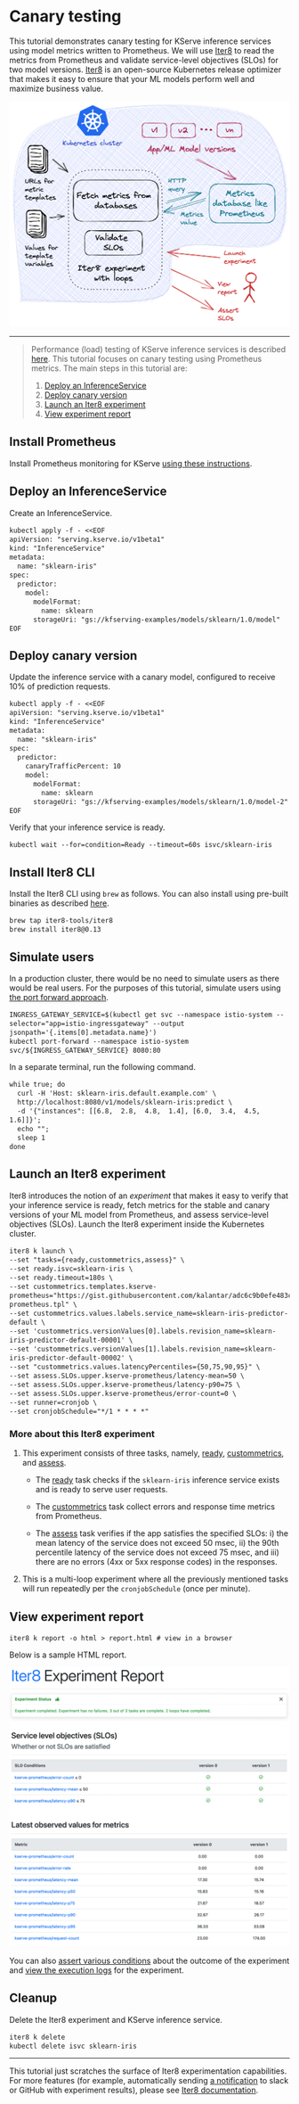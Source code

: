 # Canary testing

This tutorial demonstrates canary testing for KServe inference services using model metrics written to Prometheus. We will use [Iter8](https://iter8.tools) to read the metrics from Prometheus and validate service-level objectives (SLOs) for two model versions. [Iter8](https://iter8.tools) is an open-source Kubernetes release optimizer that makes it easy to ensure that your ML models perform well and maximize business value.

![Canary testing](canary.png)

***

> Performance (load) testing of KServe inference services is described [here](../performance-testing/README.md). This tutorial focuses on canary testing using Prometheus metrics. The main steps in this tutorial are:
> 1. [Deploy an InferenceService](#deploy-an-inferenceservice)
> 2. [Deploy canary version](#deploy-canary-version)
> 3. [Launch an Iter8 experiment](#launch-an-iter8-experiment)
> 4. [View experiment report](#view-experiment-report)

## Install Prometheus

Install Prometheus monitoring for KServe [using these instructions](https://github.com/kserve/kserve/tree/master/docs/samples/metrics-and-monitoring#install-prometheus).

## Deploy an InferenceService

Create an InferenceService.

```shell
kubectl apply -f - <<EOF
apiVersion: "serving.kserve.io/v1beta1"
kind: "InferenceService"
metadata:
  name: "sklearn-iris"
spec:
  predictor:
    model:
      modelFormat:
        name: sklearn
      storageUri: "gs://kfserving-examples/models/sklearn/1.0/model"
EOF
```

## Deploy canary version

Update the inference service with a canary model, configured to receive 10% of prediction requests.

```shell
kubectl apply -f - <<EOF
apiVersion: "serving.kserve.io/v1beta1"
kind: "InferenceService"
metadata:
  name: "sklearn-iris"
spec:
  predictor:
    canaryTrafficPercent: 10
    model:
      modelFormat:
        name: sklearn
      storageUri: "gs://kfserving-examples/models/sklearn/1.0/model-2"
EOF
```

Verify that your inference service is ready.

```shell
kubectl wait --for=condition=Ready --timeout=60s isvc/sklearn-iris
```

## Install Iter8 CLI
Install the Iter8 CLI using `brew` as follows. You can also install using pre-built binaries as described [here](https://iter8.tools/0.13/getting-started/install/).

```shell
brew tap iter8-tools/iter8
brew install iter8@0.13
```

## Simulate users

In a production cluster, there would be no need to simulate users as there would be real users. For the purposes of this tutorial, simulate users using [the port forward approach](https://kserve.github.io/website/master/get_started/first_isvc/#4-determine-the-ingress-ip-and-ports).

```shell
INGRESS_GATEWAY_SERVICE=$(kubectl get svc --namespace istio-system --selector="app=istio-ingressgateway" --output jsonpath='{.items[0].metadata.name}')
kubectl port-forward --namespace istio-system svc/${INGRESS_GATEWAY_SERVICE} 8080:80
```

In a separate terminal, run the following command.
```shell
while true; do
  curl -H 'Host: sklearn-iris.default.example.com' \
  http://localhost:8080/v1/models/sklearn-iris:predict \
  -d '{"instances": [[6.8,  2.8,  4.8,  1.4], [6.0,  3.4,  4.5,  1.6]]}';
  echo "";
  sleep 1
done
```

## Launch an Iter8 experiment
Iter8 introduces the notion of an *experiment* that makes it easy to verify that your inference service is ready, fetch metrics for the stable and canary versions of your ML model from Prometheus, and assess service-level objectives (SLOs). Launch the Iter8 experiment inside the Kubernetes cluster.

```shell
iter8 k launch \
--set "tasks={ready,custommetrics,assess}" \
--set ready.isvc=sklearn-iris \
--set ready.timeout=180s \
--set custommetrics.templates.kserve-prometheus="https://gist.githubusercontent.com/kalantar/adc6c9b0efe483c00b8f0c20605ac36c/raw/c4562e87b7ac0652b0e46f8f494d024307bff7a1/kserve-prometheus.tpl" \
--set custommetrics.values.labels.service_name=sklearn-iris-predictor-default \
--set 'custommetrics.versionValues[0].labels.revision_name=sklearn-iris-predictor-default-00001' \
--set 'custommetrics.versionValues[1].labels.revision_name=sklearn-iris-predictor-default-00002' \
--set "custommetrics.values.latencyPercentiles={50,75,90,95}" \
--set assess.SLOs.upper.kserve-prometheus/latency-mean=50 \
--set assess.SLOs.upper.kserve-prometheus/latency-p90=75 \
--set assess.SLOs.upper.kserve-prometheus/error-count=0 \
--set runner=cronjob \
--set cronjobSchedule="*/1 * * * *"
```

### More about this Iter8 experiment

1. This experiment consists of three tasks, namely, [ready](https://iter8.tools/0.13/user-guide/tasks/ready), [custommetrics](https://iter8.tools/0.13/user-guide/tasks/custommetrics), and [assess](https://iter8.tools/0.13/user-guide/tasks/assess).

    * The [ready](https://iter8.tools/0.13/user-guide/tasks/ready) task checks if the `sklearn-iris` inference service exists and is ready to serve user requests.

    * The [custommetrics](https://iter8.tools/0.13/user-guide/tasks/custommetrics) task collect errors and response time metrics from Prometheus.

    * The [assess](https://iter8.tools/0.13/user-guide/tasks/assess) task verifies if the app satisfies the specified SLOs: i) the mean latency of the service does not exceed 50 msec, ii) the 90th percentile latency of the service does not exceed 75 msec, and iii) there are no errors (4xx or 5xx response codes) in the responses.

2. This is a multi-loop experiment where all the previously mentioned tasks will run repeatedly per the `cronjobSchedule` (once per minute).

## View experiment report
```shell
iter8 k report -o html > report.html # view in a browser
```

Below is a sample HTML report.

![HTML report](report.png)

You can also [assert various conditions](https://iter8.tools/0.13/getting-started/your-first-experiment/#assert-experiment-outcomes) about the outcome of the experiment and [view the execution logs](https://iter8.tools/0.13/getting-started/your-first-experiment/#view-experiment-logs) for the experiment.

## Cleanup
Delete the Iter8 experiment and KServe inference service.

```shell
iter8 k delete
kubectl delete isvc sklearn-iris
```

***

This tutorial just scratches the surface of Iter8 experimentation capabilities. For more features (for example, automatically sending [a notification](https://iter8.tools/0.13/user-guide/tasks/slack/#if-parameter) to slack or GitHub with experiment results), please see [Iter8 documentation](https://iter8.tools).
